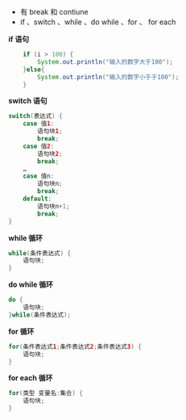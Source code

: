 
- 有 break 和 contiune
- if 、switch 、while 、do while 、for 、 for each

**if 语句**

```java
    if (i > 100) {
        System.out.println("输入的数字大于100");
    }else{
        System.out.println("输入的数字小于于100");
    }
```

**switch 语句**

```java
switch(表达式) {
    case 值1:
        语句块1;
        break;
    case 值2:
        语句块2;
        break;
    …
    case 值n:
        语句块n;
        break;
    default:
        语句块n+1;
        break;
}
```

**while 循环**

```java
while(条件表达式) {
    语句块;
}
```

**do while 循环**

```java
do {
    语句块;
}while(条件表达式);
```

**for 循环**

```java
for(条件表达式1;条件表达式2;条件表达式3) {
    语句块;
}
```

**for each 循环**

```java
for(类型 变量名:集合) {
    语句块;
}
```


